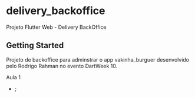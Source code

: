 # delivery_backoffice

Projeto Flutter Web - Delivery BackOffice

## Getting Started

Projeto de backoffice para adminstrar o app vakinha_burguer desenvolvido pelo Rodrigo Rahman no evento DartWeek 10.

Aula 1
- ;
